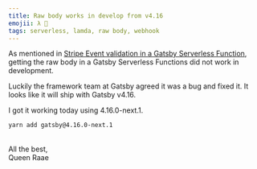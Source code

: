 ```yaml
---
title: Raw body works in develop from v4.16
emojii: λ 🎉
tags: serverless, lamda, raw body, webhook
---
```


As mentioned in [Stripe Event validation in a Gatsby Serverless Function](/2022-05-19-stripe-verification/), getting the raw body in a Gatsby Serverless Functions did not work in development.

Luckily the framework team at Gatsby agreed it was a bug and fixed it. It looks like it will ship with Gatsby v4.16.

I got it working today using 4.16.0-next.1.

```bash
yarn add gatsby@4.16.0-next.1
```

&nbsp;  
All the best,  
Queen Raae
